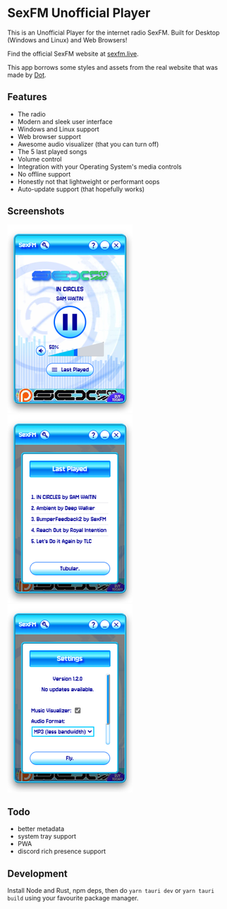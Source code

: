# SexFM Unofficial Player

This is an Unofficial Player for the internet radio SexFM. Built for Desktop (Windows and Linux) and Web Browsers!

Find the official SexFM website at [sexfm.live](https://sexfm.live).

This app borrows some styles and assets from the real website that was made by [Dot](https://dotagotchi.com/).

## Features
- The radio
- Modern and sleek user interface
- Windows and Linux support
- Web browser support
- Awesome audio visualizer (that you can turn off)
- The 5 last played songs
- Volume control
- Integration with your Operating System's media controls
- No offline support
- Honestly not that lightweight or performant oops
- Auto-update support (that hopefully works)

## Screenshots

![A screenshot of the main screen](.github/screenshots/1.png)
![A screenshot of the "Last Played" popup](.github/screenshots/2.png)
![A screenshot of the player's Settings](.github/screenshots/3.png)

## Todo
- better metadata
- system tray support
- PWA
- discord rich presence support

## Development

Install Node and Rust, npm deps, then do `yarn tauri dev` or `yarn tauri build` using your favourite package manager.

